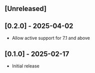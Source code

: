 ## [Unreleased]

## [0.2.0] - 2025-04-02

- Allow active support for 7.1 and above

## [0.1.0] - 2025-02-17

- Initial release
